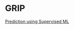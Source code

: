 # GRIP 
[Prediction using Supervised ML](https://github.com/lakshya9989/data-analysis/blob/main/task1.ipynb) 
